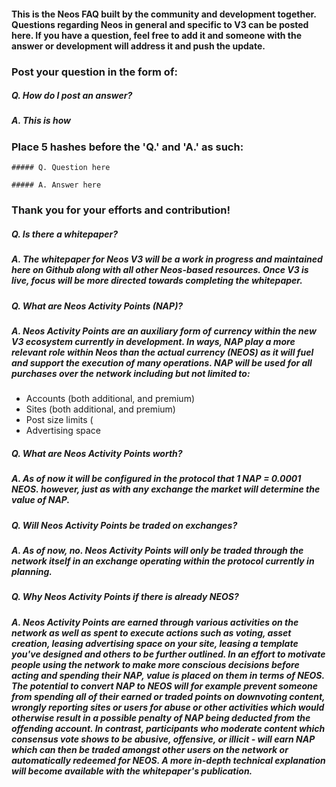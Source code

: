 #### This is the Neos FAQ built by the community and development together.  Questions regarding Neos in general and specific to V3 can be posted here.  If you have a question, feel free to add it and someone with the answer or development will address it and push the update.

### Post your question in the form of:

##### Q. How do I post an answer?
##### A. This is how

### Place 5 hashes before the 'Q.' and 'A.' as such:

```##### Q. Question here```

```##### A. Answer here```

### Thank you for your efforts and contribution!

##### Q. Is there a whitepaper?

##### A. The whitepaper for Neos V3 will be a work in progress and maintained here on Github along with all other Neos-based resources.  Once V3 is live, focus will be more directed towards completing the whitepaper.

##### Q. What are Neos Activity Points (NAP)?

##### A. Neos Activity Points are an auxiliary form of currency within the new V3 ecosystem currently in development.  In ways, NAP play a more relevant role within Neos than the actual currency (NEOS) as it will fuel and support the execution of many operations.  NAP will be used for all purchases over the network including but not limited to:

* Accounts (both additional, and premium)
* Sites (both additional, and premium)
* Post size limits (
* Advertising space

##### Q. What are Neos Activity Points worth?

##### A. As of now it will be configured in the protocol that 1 NAP = 0.0001 NEOS. however, just as with any exchange the market will determine the value of NAP.

##### Q. Will Neos Activity Points be traded on exchanges?

##### A. As of now, no.  Neos Activity Points will only be traded through the network itself in an exchange operating within the protocol currently in planning.

##### Q. Why Neos Activity Points if there is already NEOS?

##### A. Neos Activity Points are earned through various activities on the network as well as spent to execute actions such as voting, asset creation, leasing advertising space on your site, leasing a template you've designed and others to be further outlined.  In an effort to motivate people using the network to make more conscious decisions before acting and spending their NAP, value is placed on them in terms of NEOS.  The potential to convert NAP to NEOS will for example prevent someone from spending all of their earned or traded points on downvoting content, wrongly reporting sites or users for abuse or other activities which would otherwise result in a possible penalty of NAP being deducted from the offending account.  In contrast, participants who moderate content which consensus vote shows to be abusive, offensive, or illicit - will earn NAP which can then be traded amongst other users on the network or automatically redeemed for NEOS.  A more in-depth technical explanation will become available with the whitepaper's publication.
